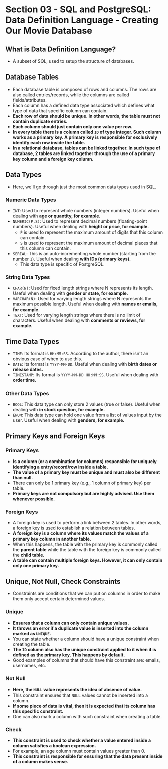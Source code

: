 # Section 03 - SQL and PostgreSQL: Data Definition Language - Creating Our Movie Database

## What is Data Definition Language?
* A subset of SQL, used to setup the structure of databases.

## Database Tables
* Each database table is composed of rows and columns. The rows are also called entries/records, while the columns are called fields/attributes.
* Each column has a defined data type associated which defines what type of data that specific column can contain.
* __Each row of data should be unique. In other words, the table must not contain duplicate entries.__
* __Each column should just contain only one value per row.__
* __In every table there is a column called ```ID``` of type integer. Such column works as a primary key. A primary key is responsible for exclusively identify each row inside the table.__
* __In a relational database, tables can be linked together. In such type of database, 2 tables are linked together through the use of a primary key column and a foreign key column.__

## Data Types
* Here, we'll go through just the most common data types used in SQL.

### Numeric Data Types
* ```INT```: Used to represent whole numbers (integer numbers). Useful when dealing with __age or quantity, for example.__
* ```NUMERIC(P,S)```: Used to represent decimal numbers (floating-point numbers). Useful when dealing with __height or price, for example.__
  * ```P``` is used to represent the maximum amount of digits that this column can contain.
  * ```S``` is used to represent the maximum amount of decimal places that this column can contain.
* ```SERIAL```: This is an auto-incrementing whole number (starting from the number ```1```). Useful when dealing __with IDs (primary keys).__
  * This data type is specific of PostgreSQL.

### String Data Types
* ```CHAR(N)```: Used for fixed length strings where N represents its length. Useful when dealing with __gender or state, for example.__
* ```VARCHAR(N)```: Used for varying length strings where N represents the maximum possible length. Useful when dealing with __names or emails, for example.__
* ```TEXT```: Used for varying length strings where there is no limit of characters. Useful when dealing with __comments or reviews, for example.__

## Time Data Types
* ```TIME```: Its format is ```HH:MM:SS```. According to the author, there isn't an obvious case of when to use this.
* ```DATE```: Its format is ```YYYY-MM-DD```. Useful when dealing with __birth dates or release dates.__
* ```TIMESTAMP```: Its format is ```YYYY-MM-DD HH:MM:SS```. Useful when dealing with __order time.__

### Other Data Types
* ```BOOL```: This data type can only store 2 values (true or false). Useful when dealing with __in stock question, for example.__
* ```ENUM```: This data type can hold one value from a list of values input by the user. Useful when dealing with __genders, for example.__

## Primary Keys and Foreign Keys

### Primary Keys
* __Is a column (or a combination for columns) responsible for uniquely identifying a entry/record/row inside a table.__
* __The value of a primary key must be unique and must also be different than null.__
* There can only be 1 primary key (e.g., 1 column of primary key) per table.
* __Primary keys are not compulsory but are highly advised. Use them whenever possible.__

### Foreign Keys
* A foreign key is used to perform a link between 2 tables. In other words, a foreign key is used to establish a relation between tables.
* __A foreign key is a column where its values match the values of a primary key column in another table.__
* When this happens, the table with the primary key is commonly called the __parent table__ while the table with the foreign key is commonly called the __child table.__
* __A table can contain multiple foreign keys. However, it can only contain only one primary key.__

## Unique, Not Null, Check Constraints
* Constraints are conditions that we can put on columns in order to make them only accept certain determined values.

### Unique
* __Ensures that a column can only contain unique values.__
* __It throws an error if a duplicate value is inserted into the column marked as ```UNIQUE```.__
* You can state whether a column should have a unique constraint when creating the table.
* __The ```ID``` column also has the unique constraint applied to it when it is defined as the primary key. This happens by default.__
* Good examples of columns that should have this constraint are: emails, usernames, etc.

### Not Null
* __Here, the ```NULL``` value represents the idea of absence of value.__
* This constraint ensures that ```NULL``` values cannot be inserted into a column.
* __If some piece of data is vital, then it is expected that its column has this specific constraint.__
* One can also mark a column with such constraint when creating a table.

### Check
* __This constraint is used to check whether a value entered inside a column satisfies a boolean expression.__
* For example, an age column must contain values greater than 0.
* __This constraint is responsible for ensuring that the data present inside of a column makes sense.__